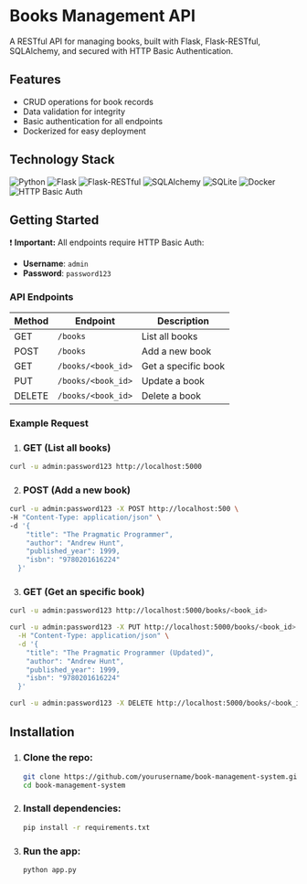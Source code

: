 # Books Management API

A RESTful API for managing books, built with Flask, Flask-RESTful, SQLAlchemy, and secured with HTTP Basic Authentication.

## Features 

- CRUD operations for book records
- Data validation for integrity
- Basic authentication for all endpoints
- Dockerized for easy deployment

## Technology Stack

![Python](https://img.shields.io/badge/Python-3.9-blue?logo=python)
![Flask](https://img.shields.io/badge/Flask-2.x-green?logo=flask)
![Flask-RESTful](https://img.shields.io/badge/Flask--RESTful-API-lightgrey)
![SQLAlchemy](https://img.shields.io/badge/SQLAlchemy-ORM-red?logo=sqlalchemy)
![SQLite](https://img.shields.io/badge/SQLite-Database-blue?logo=sqlite)
![Docker](https://img.shields.io/badge/Docker-Container-2496ED?logo=docker)
![HTTP Basic Auth](https://img.shields.io/badge/Auth-Basic-lightgrey)

## Getting Started

 ❗ **Important:**  All endpoints require HTTP Basic Auth:

- **Username**: `admin`
- **Password**: `password123`

### API Endpoints

| Method | Endpoint             | Description          |
|--------|----------------------|----------------------|
| GET    | `/books`             | List all books       |
| POST   | `/books`             | Add a new book       |
| GET    | `/books/<book_id>`   | Get a specific book  |
| PUT    | `/books/<book_id>`   | Update a book        |
| DELETE | `/books/<book_id>`   | Delete a book        |

### Example Request

1. ### GET (List all books)
```sh
curl -u admin:password123 http://localhost:5000
```

2. ### POST (Add a new book)
```sh
curl -u admin:password123 -X POST http://localhost:500 \
-H "Content-Type: application/json" \
-d '{
    "title": "The Pragmatic Programmer",
    "author": "Andrew Hunt",
    "published_year": 1999,
    "isbn": "9780201616224"
  }'
```

3. ### GET (Get an specific book)
```sh
curl -u admin:password123 http://localhost:5000/books/<book_id>
```

```sh
curl -u admin:password123 -X PUT http://localhost:5000/books/<book_id> \
  -H "Content-Type: application/json" \
  -d '{
    "title": "The Pragmatic Programmer (Updated)",
    "author": "Andrew Hunt",
    "published_year": 1999,
    "isbn": "9780201616224"
  }'
```

```sh
curl -u admin:password123 -X DELETE http://localhost:5000/books/<book_id>
```

## Installation

1. ### Clone the repo:
    ```sh
    git clone https://github.com/yourusername/book-management-system.git
    cd book-management-system
    ```
2. ### Install dependencies:
    ```sh
    pip install -r requirements.txt
    ```
3. ### Run the app:
    ```sh
    python app.py
    ```
